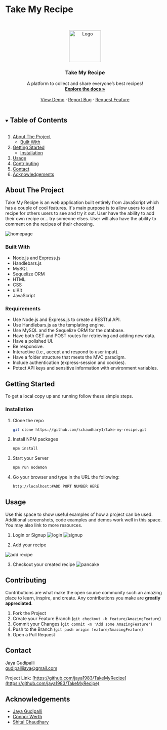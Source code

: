 # Take My Recipe

<!-- PROJECT LOGO  -->
<br />
<p align="center">
  <a href="https://github.com/schaudhary1/take-my-recipe">
    <img src="./public/images/logo.png" alt="Logo" width="100" height="">
  </a>

  <h3 align="center">Take My Recipe</h3>

  <p align="center">
    A platform to collect and share everyone’s best recipes!
    <br />
    <a href="https://github.com/schaudhary1/take-my-recipe"><strong>Explore the docs »</strong></a>
    <br />
    <br />
    <a href="https://take-my-recipe.herokuapp.com">View Demo</a>
    ·
    <a href="https://github.com/schaudhary1/take-my-recipe/issues">Report Bug</a>
    ·
    <a href="https://github.com/schaudhary1/take-my-recipe/issues">Request Feature</a>
  </p>
</p>
<!-- TABLE OF CONTENTS -->
<details open="open">
  <summary><h2 style="display: inline-block">Table of Contents</h2></summary>
  <ol>
    <li>
      <a href="#about-the-project">About The Project</a>
      <ul>
        <li><a href="#built-with">Built With</a></li>
      </ul>
    </li>
    <li>
      <a href="#getting-started">Getting Started</a>
      <ul>
        <li><a href="#installation">Installation</a></li>
      </ul>
    </li>
    <li><a href="#usage">Usage</a></li>
    <li><a href="#contributing">Contributing</a></li>
    <li><a href="#contact">Contact</a></li>
    <li><a href="#acknowledgements">Acknowledgements</a></li>
  </ol>
</details>



<!-- ABOUT THE PROJECT -->
## About The Project

Take My Recipe is an web application built entirely from JavaScript which has a couple of cool features. It's main purpose is to allow users to add recipe for others users to see and try it out. User have the ability to add their own recipe or... try someone elses. User will also have the ability to comment on the recipes of their choosing. 


![homepage](https://user-images.githubusercontent.com/39867916/135366591-7117c3e2-85a2-4240-b582-c23c49632db1.png)

### Built With

* Node.js and Express.js
* Handlebars.js
* MySQL
* Sequelize ORM
* HTML
* CSS
* uiKit
* JavaScript


### Requirements
* Use Node.js and Express.js to create a RESTful API.
* Use Handlebars.js as the templating engine.
* Use MySQL and the Sequelize ORM for the database.
* Have both GET and POST routes for retrieving and adding new data.
* Have a polished UI.
* Be responsive.
* Interactive (i.e., accept and respond to user input).
* Have a folder structure that meets the MVC paradigm.
* Include authentication (express-session and cookies).
* Potect API keys and sensitive information with environment variables.

<!-- GETTING STARTED  -->
## Getting Started

To get a local copy up and running follow these simple steps.


### Installation

1. Clone the repo
   ```sh
   git clone https://github.com/schaudhary1/take-my-recipe.git
   ```
2. Install NPM packages
   ```sh
   npm install
   ```
3. Start your Server
    ```sh 
    npm run nodemon 
    ```
4. Go your browser and type in the URL the following:
    ```sh
    http://localhost:#ADD PORT NUMBER HERE
    ```


<!-- USAGE EXAMPLES  -->
## Usage

Use this space to show useful examples of how a project can be used. Additional screenshots, code examples and demos work well in this space. You may also link to more resources.

1. Login or Signup
![login](https://user-images.githubusercontent.com/39867916/135368167-30216e9a-6d89-4aa6-8523-4a399a5bb7c0.png)
![signup](https://user-images.githubusercontent.com/39867916/135368170-a7d90f94-2b4e-453d-ac2a-90b4be281364.png)

2. Add your recipe

![add recipe](https://user-images.githubusercontent.com/39867916/135368226-b82cf74f-102f-4972-91d8-7c0b7f6c0e00.png)


3. Checkout your created recipe
![pancake](https://user-images.githubusercontent.com/39867916/135368230-1ea105a1-8311-4888-b4e3-f1f9fb67f8b4.png)

<!-- CONTRIBUTING -->
## Contributing

Contributions are what make the open source community such an amazing place to learn, inspire, and create. Any contributions you make are **greatly appreciated**.

1. Fork the Project
2. Create your Feature Branch (`git checkout -b feature/AmazingFeature`)
3. Commit your Changes (`git commit -m 'Add some AmazingFeature'`)
4. Push to the Branch (`git push origin feature/AmazingFeature`)
5. Open a Pull Request


<!-- CONTACT -->
## Contact

Jaya Gudipalli  
gudipallijaya@gmail.com

Project Link: [https://github.com/jaya1983/TakeMyRecipe](https://github.com/jaya1983/TakeMyRecipe)



<!-- ACKNOWLEDGEMENTS -->
## Acknowledgements

- [Jaya Gudipalli](https://github.com/jaya1983)
- [Connor Werth](https://github.com/Connorw2222)
- [Shital Chaudhary](https://github.com/CHAUDHARYS1)
